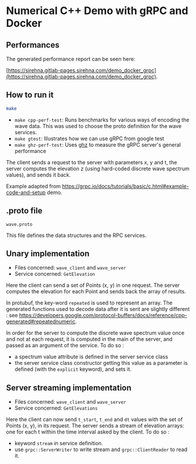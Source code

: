 # Numerical C++ Demo with gRPC and Docker

## Performances

The generated performance report can be seen here:

[https://sirehna.gitlab-pages.sirehna.com/demo_docker_grpc](https://sirehna.gitlab-pages.sirehna.com/demo_docker_grpc).

## How to run it

```bash
make
```

- `make cpp-perf-test`: Runs benchmarks for various ways of encoding the wave data. This was used to choose the proto definition for the wave services.
- `make gtest`: Illustrates how we can use gRPC from google test
- `make ghz-perf-test`: Uses [ghz](https://github.com/bojand/ghz) to measure the gRPC server's general performance


The client sends a request to the server with parameters x, y and t, the server computes the elevation z (using hard-coded discrete wave spectrum values), and sends it back.

Example adapted from https://grpc.io/docs/tutorials/basic/c.html#example-code-and-setup demo.

## .proto file
`wave.proto`

This file defines the data structures and the RPC services.

## Unary implementation
- Files concerned: `wave_client` and `wave_server`
- Service concerned: `GetElevation`

Here the client can send a set of Points (x, y) in one request. The server computes the elevation for each Point and sends back the array of results.

In protubuf, the key-word `repeated` is used to represent an array. The generated functions used to decode data after it is sent are slightly different : see https://developers.google.com/protocol-buffers/docs/reference/cpp-generated#repeatednumeric.

In order for the server to compute the discrete wave spectrum value once and not at each request, it is computed in the main of the server, and passed as an argument of the service.
To do so :
- a spectrum value attribute is defined in the server service class
- the server service class constructor getting this value as a parameter is defined (with the `explicit` keyword), and sets it.

## Server streaming implementation
- Files concerned: `wave_client` and `wave_server`
- Service concerned: `GetElevations`

Here the client can now send `t_start`, `t_end` and `dt` values with the set of Points (x, y), in its request. The server sends a stream of elevation arrays: one for each t within the time interval asked by the client.
To do so :
- keyword `stream` in service definition.
- use `grpc::ServerWriter` to write stream and `grpc::ClientReader` to read it.


